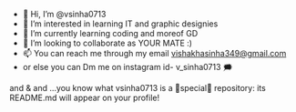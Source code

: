 - 👋 Hi, I’m @vsinha0713
- 👀 I’m interested in learning IT and graphic designies 
- 🌱 I’m currently learning coding and moreof GD 
- 💞️ I’m looking to collaborate as YOUR MATE :)
- 📫 You can reach me through my email vishakhasinha349@gmail.com 
- or else you can Dm me on instagram id- v_sinha0713 🗯️

<!---
vsinha0713 is a ✨ special ✨ repository because you came to read all of it <3
---> and & and ...you know what vsinha0713 is a 💎special💎 repository: its README.md will appear on your profile!
